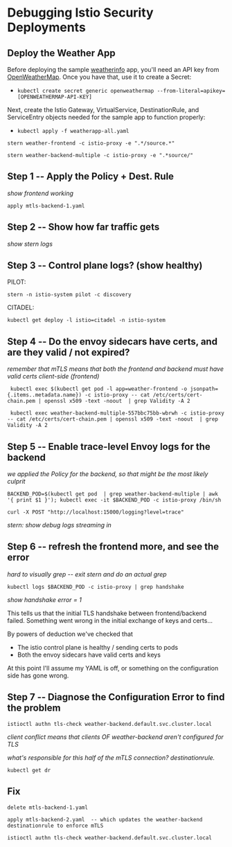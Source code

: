# Debugging Istio Security Deployments

## Deploy the Weather App

Before deploying the sample [weatherinfo](https://github.com/crcsmnky/weatherinfo) app, you'll need an API key from [OpenWeatherMap](http://openweathermap.org/api). Once you have that, use it to create a Secret:
- `kubectl create secret generic openweathermap --from-literal=apikey=[OPENWEATHERMAP-API-KEY]`

Next, create the Istio Gateway, VirtualService, DestinationRule, and ServiceEntry objects needed for the sample app to function properly:
- `kubectl apply -f weatherapp-all.yaml`

```
stern weather-frontend -c istio-proxy -e ".*/source.*"

stern weather-backend-multiple -c istio-proxy -e ".*source/"
```

## Step 1 -- Apply the Policy + Dest. Rule 

*show frontend working* 

```
apply mtls-backend-1.yaml 
``` 

## Step 2 -- Show how far traffic gets 

*show stern logs* 


## Step 3 -- Control plane logs? (show healthy)

PILOT: 
```
stern -n istio-system pilot -c discovery
```

CITADEL:
```
kubectl get deploy -l istio=citadel -n istio-system
``` 

## Step 4 -- Do the envoy sidecars have certs, and are they valid / not expired?  

*remember that mTLS means that both the frontend and backend must have valid certs* 
*client-side (frontend)* 

```
 kubectl exec $(kubectl get pod -l app=weather-frontend -o jsonpath={.items..metadata.name}) -c istio-proxy -- cat /etc/certs/cert-chain.pem | openssl x509 -text -noout  | grep Validity -A 2
``` 

```
 kubectl exec weather-backend-multiple-557bbc75bb-wbrwh -c istio-proxy -- cat /etc/certs/cert-chain.pem | openssl x509 -text -noout  | grep Validity -A 2
```

## Step 5 -- Enable trace-level Envoy logs for the backend 

*we applied the Policy for the backend, so that might be the most likely culprit* 

```
BACKEND_POD=$(kubectl get pod  | grep weather-backend-multiple | awk '{ print $1 }'); kubectl exec -it $BACKEND_POD -c istio-proxy /bin/sh 

curl -X POST "http://localhost:15000/logging?level=trace"
```

*stern: show debug logs streaming in*  

## Step 6 -- refresh the frontend more, and see the error 

*hard to visually grep -- exit stern and do an actual grep* 

```
kubectl logs $BACKEND_POD -c istio-proxy | grep handshake
```
*show handshake error = 1* 

This tells us that the initial TLS handshake between frontend/backend failed. Something went wrong in the initial exchange of keys and certs... 

By powers of deduction we've checked that 
- The istio control plane is healthy / sending certs to pods 
- Both the envoy sidecars have valid certs and keys

At this point I'll assume my YAML is off, or something on the configuration side has gone wrong. 


## Step 7 -- Diagnose the Configuration Error to find the problem 


```
istioctl authn tls-check weather-backend.default.svc.cluster.local 
```

*client conflict means that clients OF weather-backend aren't configured for TLS* 

*what's responsible for this half of the mTLS connection? destinationrule.* 

```
kubectl get dr 
```


## Fix 

```
delete mtls-backend-1.yaml 

apply mtls-backend-2.yaml  -- which updates the weather-backend destinationrule to enforce mTLS 
```

```
istioctl authn tls-check weather-backend.default.svc.cluster.local 
```


